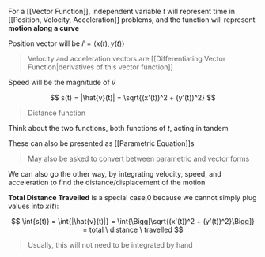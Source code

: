 
For a [[Vector Function]], independent variable $t$ will represent time in  [[Position, Velocity, Acceleration]] problems, and the function will represent **motion along a curve**

Position vector will be $\hat{r} = \langle x(t), y(t) \rangle$
> Velocity and acceleration vectors are [[Differentiating Vector Function|derivatives of this vector function]]

Speed will be the magnitude of $\hat{v}$

$$
s(t) = |\hat{v}(t)| = \sqrt{(x'(t))^2 + (y'(t))^2}
$$

> Distance function

Think about the two functions, both functions of $t$, acting in tandem

These can also be presented as [[Parametric Equation]]s

> May also be asked to convert between parametric and vector forms

We can also go the other way, by integrating velocity, speed, and acceleration to find the distance/displacement of the motion

**Total Distance Travelled** is a special case,0 because we cannot simply plug values into $x(t)$:

$$
\int{s(t)} = \int{|\hat{v}(t)|} = \int{\Bigg[\sqrt{(x'(t))^2 + (y'(t))^2}\Bigg]} = total \ distance \ travelled
$$

> Usually, this will not need to be integrated by hand

